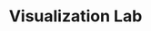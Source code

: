 ---
dateStart: 2007-07-01
dateEnd: 2007-07-20
title: "Visualization Lab"
venue: "San Diego University"
organizer: "John Graham, Eric Frost, Bonnie DeVarco"
credit:
city: San Diego
state: CA
country: USA
pdfLink:
venueImages:
---